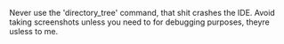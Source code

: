 Never use the 'directory_tree' command, that shit crashes the IDE.
Avoid taking screenshots unless you need to for debugging purposes, theyre usless to me.<!------------------------------------------------------------------------------------
   Add Rules to this file or a short description and have Kiro refine them for you:   
-------------------------------------------------------------------------------------> 